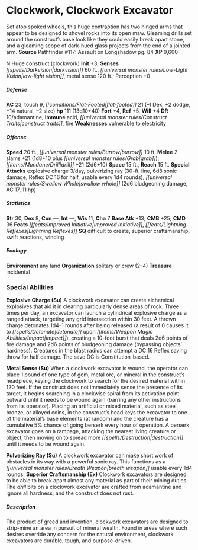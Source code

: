 ﻿---
cssclass: [monsters]
title1: Clockwork, Clockwork Excavator
desc_short: Set atop spoked wheels, this huge contraption has two hinged arms that
  appear to be designed to shovel rocks into its open maw. Gleaming drills set around
  the construct's base look like they could easily break apart stone, and a gleaming
  scope of dark-hued glass projects from the end of a jointed arm.
title2: Clockwork Excavator
CR: 10
sources:
- name: 'Pathfinder #117: Assault on Longshadow'
  page: 84
  link: http://paizo.com/products/btpy9p1h
XP: 9600
alignment: N
size: Huge
type: construct
subtypes:
- clockwork
initiative:
  bonus: 3
senses:
  darkvision: 60
  low-light vision: true
  metal sense: 120
AC:
  AC: 23
  touch: 9
  flat_footed: 21
  components:
    dex: -1
    dodge: 2
    natural: 14
    size: -2
HP:
  HP: 111
  long: 13d10+40
saves:
  fort: 4
  ref: 5
  will: 4
DR:
- amount: 10
  weakness: adamantine
immunities:
- acid
- construct traits
- fire
weaknesses:
- vulnerable to electricity
speeds:
  base: 20
  burrow: 10
attacks:
  melee:
  - - text: 2 slams +21 (1d8+10 plus grab)
      entries:
      - - damage: 1d8+10
        - effect: grab
      count: 2
      attack: slams
      bonus:
      - 21
    - text: drill +21 (2d6+10)
      entries:
      - - damage: 2d6+10
      attack: drill
      bonus:
      - 21
  special:
  - explosive charge 3/day
  - pulverizing ray (30-ft. line, 6d8 sonic damage, Reflex DC 16 for half, usable
    every 1d4 rounds)
  - swallow whole (2d6 bludgeoning damage, AC 17, 11 hp)
space: 15
reach: 15
ability_scores:
  STR: 30
  DEX: 8
  CON:
  INT:
  WIS: 11
  CHA: 7
BAB: 13
CMB: 25
CMD: 36
feats:
- is_bonus: true
  name: Improved Initiative
- is_bonus: true
  name: Lightning Reflexes
skills: {}
special_qualities:
- difficult to create
- superior craftsmanship
- swift reactions
- winding
ecology:
  environment: any land
  organization: solitary or crew (2-4)
  treasure_type: incidental
special_abilities:
  Explosive Charge (Su): A clockwork excavator can create alchemical explosives that
    aid it in clearing particularly dense areas of rock. Three times per day, an excavator
    can launch a cylindrical explosive charge as a ranged attack, targeting any grid
    intersection within 30 feet. A thrown charge detonates 1d4-1 rounds after being
    released (a result of 0 causes it to detonate upon impact), creating a 10-foot
    burst that deals 2d6 points of fire damage and 2d6 points of bludgeoning damage
    (bypassing objects' hardness). Creatures in the blast radius can attempt a DC
    16 Reflex saving throw for half damage. The save DC is Constitution-based.
  Metal Sense (Su): When a clockwork excavator is wound, the operator can place 1
    pound of one type of gem, metal ore, or mineral in the construct's headpiece,
    keying the clockwork to search for the desired material within 120 feet. If the
    construct does not immediately sense the presence of its target, it begins searching
    in a clockwise spiral from its activation point outward until it needs to be wound
    again (barring any other instructions from its operator). Placing an artificial
    or mixed material, such as steel, bronze, or alloyed coins, in the construct's
    head keys the excavator to one of the material's base elements (at random) and
    the creature has a cumulative 5% chance of going berserk every hour of operation.
    A berserk excavator goes on a rampage, attacking the nearest living creature or
    object, then moving on to spread more destruction until it needs to be wound again.
  Pulverizing Ray (Su): A clockwork excavator can make short work of obstacles in
    its way with a powerful sonic ray. This functions as a breath weapon usable every
    1d4 rounds.
  Superior Craftsmanship (Ex): Clockwork excavators are designed to be able to break
    apart almost any material as part of their mining duties. The drill bits on a
    clockwork excavator are crafted from adamantine and ignore all hardness, and the
    construct does not rust.
desc_long: The product of greed and invention, clockwork excavators are designed to
  strip-mine an area in pursuit of mineral wealth. Found in areas where such desires
  override any concern for the natural environment, clockwork excavators are durable,
  tough, and purpose-driven.

---

# Clockwork, Clockwork Excavator
Set atop spoked wheels, this huge contraption has two hinged arms that appear to be designed to shovel rocks into its open maw. Gleaming drills set around the construct’s base look like they could easily break apart stone, and a gleaming scope of dark-hued glass projects from the end of a jointed arm.
**Source** Pathfinder #117: Assault on Longshadow pg. 84
**XP** 9,600

N Huge construct (clockwork)
**Init** +3; **Senses** _[[spells/Darkvision|darkvision]]_ 60 ft., _[[universal monster rules/Low-Light Vision|low-light vision]]_, metal sense 120 ft.; Perception +0

##### Defense

**AC** 23, touch 9, _[[conditions/Flat-Footed|flat-footed]]_ 21 (–1 Dex, +2 dodge, +14 natural, –2 size)
**hp** 111 (13d10+40)
**Fort** +4, **Ref** +5, **Will** +4
**DR** 10/adamantine; **Immune** acid, _[[universal monster rules/Construct Traits|construct traits]]_, fire
**Weaknesses** vulnerable to electricity

##### Offense
**Speed** 20 ft., _[[universal monster rules/Burrow|burrow]]_ 10 ft.
**Melee** 2 slams +21 (1d8+10 plus _[[universal monster rules/Grab|grab]]_), _[[items/Mundane/Drill|drill]]_ +21 (2d6+10)
**Space** 15 ft., **Reach** 15 ft.
**Special Attacks** explosive charge 3/day, pulverizing ray (30-ft. line, 6d8 sonic damage, Reflex DC 16 for half, usable every 1d4 rounds), _[[universal monster rules/Swallow Whole|swallow whole]]_ (2d6 bludgeoning damage, AC 17, 11 hp)

##### Statistics
**Str** 30, **Dex** 8, **Con** —, **Int** —, **Wis** 11, **Cha** 7
**Base Atk** +13; **CMB** +25; **CMD** 36
**Feats** _[[feats/Improved Initiative|Improved Initiative]]_, _[[feats/Lightning Reflexes|Lightning Reflexes]]_
**SQ** difficult to create, superior craftsmanship, swift reactions, winding

##### Ecology

**Environment** any land
**Organization** solitary or crew (2–4)
**Treasure** incidental

### Special Abilities

**Explosive Charge (Su)** A clockwork excavator can create alchemical explosives that aid it in clearing particularly dense areas of rock. Three times per day, an excavator can launch a cylindrical explosive charge as a ranged attack, targeting any grid intersection within 30 feet. A thrown charge detonates 1d4–1 rounds after being released (a result of 0 causes it to _[[spells/Detonate|detonate]]_ upon _[[items/Weapon Magic Abilities/Impact|impact]]_), creating a 10-foot burst that deals 2d6 points of fire damage and 2d6 points of bludgeoning damage (bypassing objects’ hardness). Creatures in the blast radius can attempt a DC 16 Reflex saving throw for half damage. The save DC is Constitution-based.

**Metal Sense (Su)** When a clockwork excavator is wound, the operator can place 1 pound of one type of gem, metal ore, or mineral in the construct’s headpiece, keying the clockwork to search for the desired material within 120 feet. If the construct does not immediately sense the presence of its target, it begins searching in a clockwise spiral from its activation point outward until it needs to be wound again (barring any other instructions from its operator). Placing an artificial or mixed material, such as steel, bronze, or alloyed coins, in the construct’s head keys the excavator to one of the material’s base elements (at random) and the creature has a cumulative 5% chance of going berserk every hour of operation. A berserk excavator goes on a rampage, attacking the nearest living creature or object, then moving on to spread more _[[spells/Destruction|destruction]]_ until it needs to be wound again.

**Pulverizing Ray (Su)** A clockwork excavator can make short work of obstacles in its way with a powerful sonic ray. This functions as a _[[universal monster rules/Breath Weapon|breath weapon]]_ usable every 1d4 rounds.
**Superior Craftsmanship (Ex)** Clockwork excavators are designed to be able to break apart almost any material as part of their mining duties. The _drill_ bits on a clockwork excavator are crafted from adamantine and ignore all hardness, and the construct does not rust.

##### Description

The product of greed and invention, clockwork excavators are designed to strip-mine an area in pursuit of mineral wealth. Found in areas where such desires override any concern for the natural environment, clockwork excavators are durable, tough, and purpose-driven.